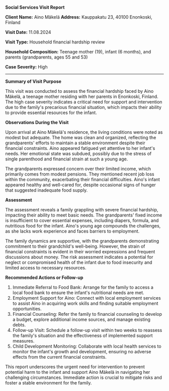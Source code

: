 **Social Services Visit Report**

**Client Name:** Aino Mäkelä
**Address:** Kauppakatu 23, 40100 Enonkoski, Finland

**Visit Date:** 11.08.2024

**Visit Type:** Household financial hardship review

**Household Composition:** Teenage mother (19), infant (6 months), and parents (grandparents, ages 55 and 53)

**Case Severity:** High

---

**Summary of Visit Purpose**

This visit was conducted to assess the financial hardship faced by Aino Mäkelä, a teenage mother residing with her parents in Enonkoski, Finland. The high case severity indicates a critical need for support and intervention due to the family's precarious financial situation, which impacts their ability to provide essential resources for the infant.

**Observations During the Visit**

Upon arrival at Aino Mäkelä's residence, the living conditions were noted as modest but adequate. The home was clean and organized, reflecting the grandparents' efforts to maintain a stable environment despite their financial constraints. Aino appeared fatigued yet attentive to her infant's needs. Her emotional state was subdued, possibly due to the stress of single parenthood and financial strain at such a young age.

The grandparents expressed concern over their limited income, which primarily comes from modest pensions. They mentioned recent job loss within the community, exacerbating their financial difficulties. Aino's infant appeared healthy and well-cared for, despite occasional signs of hunger that suggested inadequate food supply.

**Assessment**

The assessment reveals a family grappling with severe financial hardship, impacting their ability to meet basic needs. The grandparents' fixed income is insufficient to cover essential expenses, including diapers, formula, and nutritious food for the infant. Aino's young age compounds the challenges, as she lacks work experience and faces barriers to employment.

The family dynamics are supportive, with the grandparents demonstrating commitment to their grandchild's well-being. However, the strain of financial constraints is evident in their worried expressions and frequent discussions about money. The risk assessment indicates a potential for neglect or compromised health of the infant due to food insecurity and limited access to necessary resources.

**Recommended Actions or Follow-up**

1. Immediate Referral to Food Bank: Arrange for the family to access a local food bank to ensure the infant's nutritional needs are met.
2. Employment Support for Aino: Connect with local employment services to assist Aino in acquiring work skills and finding suitable employment opportunities.
3. Financial Counseling: Refer the family to financial counseling to develop a budget, explore additional income sources, and manage existing debts.
4. Follow-up Visit: Schedule a follow-up visit within two weeks to reassess the family's situation and the effectiveness of implemented support measures.
5. Child Development Monitoring: Collaborate with local health services to monitor the infant's growth and development, ensuring no adverse effects from the current financial constraints.

This report underscores the urgent need for intervention to prevent potential harm to the infant and support Aino Mäkelä in navigating her challenging circumstances. Immediate action is crucial to mitigate risks and foster a stable environment for the family.
